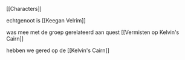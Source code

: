 [[Characters]]

echtgenoot is [[Keegan Velrim]]

was mee met de groep gerelateerd aan quest [[Vermisten op Kelvin's Cairn]]

hebben we gered op de [[Kelvin's Cairn]]
